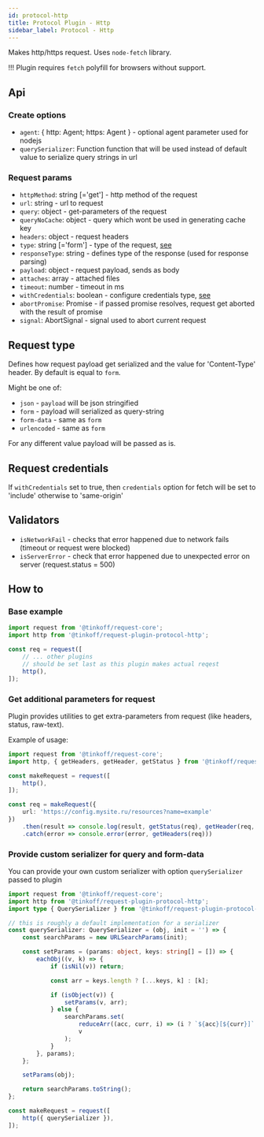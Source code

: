```yaml
---
id: protocol-http
title: Protocol Plugin - Http
sidebar_label: Protocol - Http
---
```


Makes http/https request.
Uses `node-fetch` library.

!!! Plugin requires `fetch` polyfill for browsers without support.

## Api

### Create options
- `agent`: { http: Agent; https: Agent } - optional agent parameter used for nodejs
- `querySerializer`: Function function that will be used instead of default value to serialize query strings in url

### Request params
- `httpMethod`: string [='get'] - http method of the request
- `url`: string - url to request
- `query`: object - get-parameters of the request
- `queryNoCache`: object - query which wont be used in generating cache key
- `headers`: object - request headers
- `type`: string [='form'] - type of the request, [see](#request-type)
- `responseType`: string - defines type of the response (used for response parsing)
- `payload`: object - request payload, sends as body
- `attaches`: array - attached files
- `timeout`: number - timeout in ms
- `withCredentials`: boolean - configure credentials type, [see](#request-credentials)
- `abortPromise`: Promise - if passed promise resolves, request get aborted with the result of promise
- `signal`: AbortSignal - signal used to abort current request

## Request type
Defines how request payload get serialized and the value for 'Content-Type' header. By default is equal to `form`.

Might be one of:
- `json` - `payload` will be json stringified
- `form` - payload will serialized as query-string
- `form-data` - same as `form`
- `urlencoded` - same as `form`

For any different value payload will be passed as is.

## Request credentials
If `withCredentials` set to true, then `credentials` option for fetch will be set to 'include' otherwise to 'same-origin'

## Validators

- `isNetworkFail` - checks that error happened due to network fails (timeout or request were blocked)
- `isServerError` - check that error happened due to unexpected error on server (request.status = 500)

## How to

### Base example
```typescript
import request from '@tinkoff/request-core';
import http from '@tinkoff/request-plugin-protocol-http';

const req = request([
    // ... other plugins
    // should be set last as this plugin makes actual reqest
    http(),
]);
```

### Get additional parameters for request

Plugin provides utilities to get extra-parameters from request (like headers, status, raw-text).

Example of usage:
```typescript
import request from '@tinkoff/request-core';
import http, { getHeaders, getHeader, getStatus } from '@tinkoff/request-plugin-protocol-http';

const makeRequest = request([
    http(),
]);

const req = makeRequest({
    url: 'https://config.mysite.ru/resources?name=example'
})
    .then(result => console.log(result, getStatus(req), getHeader(req, 'content-type')))
    .catch(error => console.error(error, getHeaders(req)))
```


### Provide custom serializer for query and form-data

You can provide your own custom serializer with option `querySerializer` passed to plugin

```ts
import request from '@tinkoff/request-core';
import http from '@tinkoff/request-plugin-protocol-http';
import type { QuerySerializer } from '@tinkoff/request-plugin-protocol-http';

// this is roughly a default implementation for a serializer
const querySerializer: QuerySerializer = (obj, init = '') => {
    const searchParams = new URLSearchParams(init);

    const setParams = (params: object, keys: string[] = []) => {
        eachObj((v, k) => {
            if (isNil(v)) return;

            const arr = keys.length ? [...keys, k] : [k];

            if (isObject(v)) {
                setParams(v, arr);
            } else {
                searchParams.set(
                    reduceArr((acc, curr, i) => (i ? `${acc}[${curr}]` : curr), '', arr),
                    v
                );
            }
        }, params);
    };

    setParams(obj);

    return searchParams.toString();
};

const makeRequest = request([
    http({ querySerializer }),
]);
```
